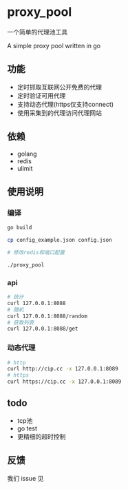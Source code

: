 # proxy_pool

一个简单的代理池工具

A simple proxy pool written in go

## 功能

 - 定时抓取互联网公开免费的代理
 - 定时验证可用代理
 - 支持动态代理(https仅支持connect)
 - 使用采集到的代理访问代理网站

## 依赖

 - golang
 - redis
 - ulimit

## 使用说明

### 编译

```bash
go build

cp config_example.json config.json

# 修改redis和端口配置

./proxy_pool
```

### api

```bash
# 统计
curl 127.0.0.1:8088
# 随机
curl 127.0.0.1:8088/random
# 获取列表
curl 127.0.0.1:8088/get
```

### 动态代理

```bash
# http
curl http://cip.cc -x 127.0.0.1:8089
# https
curl https://cip.cc -x 127.0.0.1:8089
```

## todo

 - tcp池
 - go test
 - 更精细的超时控制

## 反馈

我们 issue 见
